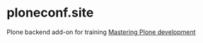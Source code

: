 # ploneconf.site

Plone backend add-on for training [Mastering Plone development]([training.](https://training.plone.org/mastering-plone/))
